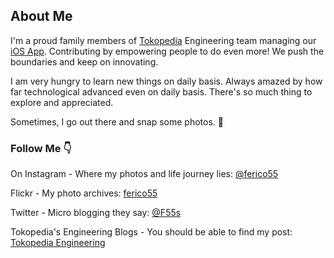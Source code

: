 ## About Me

I'm a proud family members of [Tokopedia](https://github.com/tokopedia) Engineering team managing our [iOS App](https://apps.apple.com/id/app/tokopedia/id1001394201). Contributing by empowering people to do even more! We push the boundaries and keep on innovating.

I am very hungry to learn new things on daily basis. Always amazed by how far technological advanced even on daily basis. There's so much thing to explore and appreciated.

Sometimes, I go out there and snap some photos. 📸

### Follow Me 👇
On Instagram - Where my photos and life journey lies: [@ferico55](http://instagram.com/ferico55/)

Flickr - My photo archives: [ferico55](https://www.flickr.com/photos/152285167@N08/albums/with/72157680192215948)

Twitter - Micro blogging they say: [@F55s](http://twitter.com/F55s)

Tokopedia's Engineering Blogs - You should be able to find my post: [Tokopedia Engineering](https://medium.com/tokopedia-engineering)
